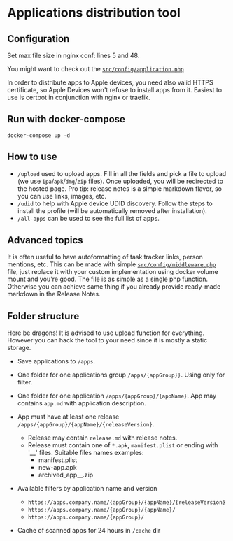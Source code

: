 # Applications distribution tool

## Configuration

Set max file size in nginx conf: lines 5 and 48.

You might want to check out the [`src/config/application.php`](src/config/application.php)

In order to distribute apps to Apple devices, you need also valid HTTPS certificate, so Apple Devices won't refuse to install apps from it. Easiest to use is certbot in conjunction with nginx or traefik.

## Run with docker-compose

```
docker-compose up -d
```

## How to use

* `/upload` used to upload apps. Fill in all the fields and pick a file to upload (we use `ipa`/`apk`/`dmg`/`zip` files). Once uploaded, you will be redirected to the hosted page. Pro tip: release notes is a simple markdown flavor, so you can use links, images, etc.
* `/udid` to help with Apple device UDID discovery. Follow the steps to install the profile (will be automatically removed after installation).
* `/all-apps` can be used to see the full list of apps.

## Advanced topics

It is often useful to have autoformatting of task tracker links, person mentions, etc. This can be made with simple [`src/config/middleware.php`](src/config/middleware.php) file, just replace it with your custom implementation using docker volume mount and you're good. The file is as simple as a single php function. Otherwise you can achieve same thing if you already provide ready-made markdown in the Release Notes.

## Folder structure

Here be dragons! It is advised to use upload function for everything. However you can hack the tool to your need since it is mostly a static storage.

- Save applications to `/apps`.

- One folder for one applications group `/apps/{appGroup}}`. Using only for filter.

- One folder for one application `/apps/{appGroup}/{appName}`. App may contains `app.md` with application description.

- App must have at least one release `/apps/{appGroup}/{appName}/{releaseVersion}`.
    * Release may contain `release.md` with release notes.
    * Release must contain one of `*.apk`, `manifest.plist` or ending with '__' files. Suitable files
    names examples: 
       - manifest.plist
       - new-app.apk
       - archived_app__.zip

- Available filters by application name and version
    * `https://apps.company.name/{appGroup}/{appName}/{releaseVersion}`
    * `https://apps.company.name/{appGroup}/{appName}/`
    * `https://apps.company.name/{appGroup}/`

- Cache of scanned apps for 24 hours in `/cache` dir
